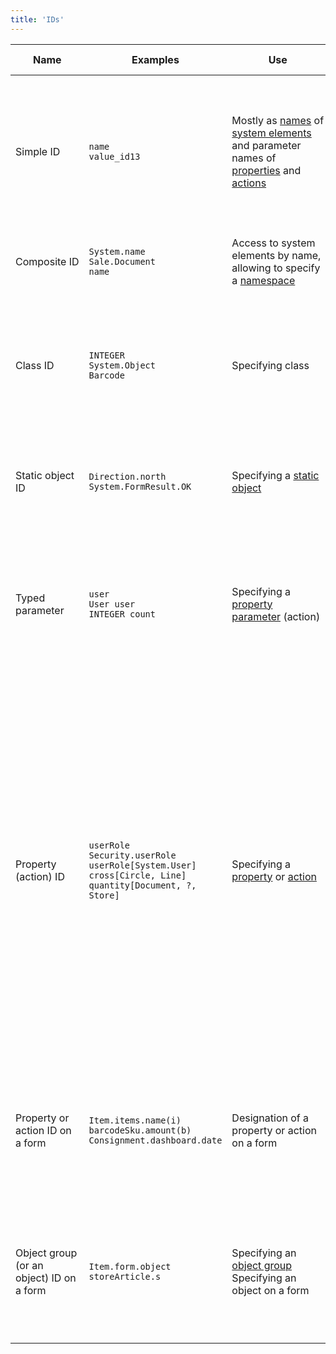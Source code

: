 ```yaml
---
title: 'IDs'
---
```


|Name                |Examples|Use|Description|Technical description|
|--------------------|---|---|---|---|
|<a className="lsdoc-anchor" id="id"/>Simple ID |`name`<br/>`value_id13`|Mostly as [names](Naming.md) of [system elements](Element_identification.md) and parameter names of [properties](Properties.md) and [actions](Actions.md)|A sequence of upper- and/or lower-case English letters, digits, and underscores `_`. The first character of the ID must be a letter|`[a-zA-Z][a-zA-Z0-9_]*`|
|<a className="lsdoc-anchor" id="cid"/>Composite ID |`System.name`<br/>`Sale.Document`<br/>`name`|Access to system elements by name, allowing to specify a [namespace](Naming.md#namespace)|Two simple IDs separated by a dot, or one simple ID|`id.id` \| `id`|
|<a className="lsdoc-anchor" id="classid"/>Class ID |`INTEGER`<br/>`System.Object`<br/>`Barcode`|Specifying class|The ID of a [custom class](Classes.md) is specified by a composite ID, and the ID of a [built-in class](Built-in_classes.md) is specified by a special keyword|`cid` \| `INTEGER` \| `LONG` \| ...|
|<a className="lsdoc-anchor" id="staticobjectid"/>Static object ID |`Direction.north`<br/>`System.FormResult.OK`|Specifying a [static object](Static_objects.md)|ID of a user-defined class and name of a static object, separated by a dot|`cid.id`|
|<a className="lsdoc-anchor" id="paramid"/>Typed parameter |`user`<br/>`User user`<br/>`INTEGER count`|Specifying a [property parameter](Properties.md) (action)|Optional class ID specifying the parameter class and compulsory simple ID specifying the parameter name|`classid id` \| `id`|
|<a className="lsdoc-anchor" id="propertyid"/>Property (action) ID |`userRole`<br/>`Security.userRole`<br/>`userRole[System.User]`<br/>`cross[Circle, Line]`<br/>`quantity[Document, ?, Store]`|Specifying a [property](Properties.md) or [action](Actions.md)|A composite ID or a composite ID along with the signature of a property (action). The signature is specified by a list of property (action) parameter classes, separated by commas. Each class is described by a class ID or a question mark `?`, if the parameter class is unknown or not important for the unambiguous specifying of the property (action)|`cid` \| `cid[classid1\|'?', ..., classidN\|'?']`|
|<a className="lsdoc-anchor" id="formpropertyid"/>Property or action ID on a form |`Item.items.name(i)`<br/>`barcodeSku.amount(b)`<br/>`Consignment.dashboard.date`|Designation of a property or action on a form |The name of the form, specified by a composite ID, and the name of a property (action) on the form, separated by a dot|`cid.id` \| `cid.id(id1,...,idN)`|
|<a className="lsdoc-anchor" id="groupobjectid"/>Object group (or an object) ID on a form|`Item.form.object`<br/>`storeArticle.s`|Specifying an [object group](Form_structure.md)<br/>Specifying an object on a form|The name of the form, specified by a composite ID, and the object group name (or object name), separated by a dot|`cid.id`|
